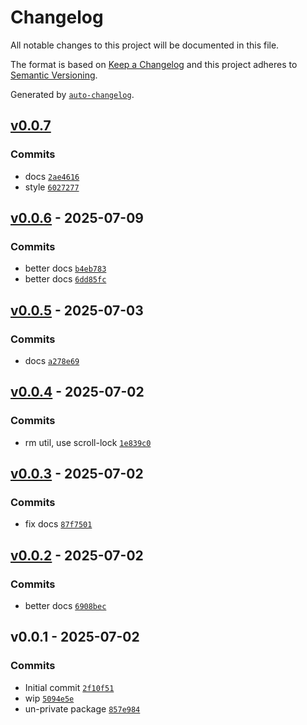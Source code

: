 # Changelog

All notable changes to this project will be documented in this file.

The format is based on [Keep a Changelog](https://keepachangelog.com/en/1.0.0/)
and this project adheres to [Semantic Versioning](https://semver.org/spec/v2.0.0.html).

Generated by [`auto-changelog`](https://github.com/CookPete/auto-changelog).

## [v0.0.7](https://github.com/substrate-system/hamburger-two/compare/v0.0.6...v0.0.7)

### Commits

- docs [`2ae4616`](https://github.com/substrate-system/hamburger-two/commit/2ae461639344d4c85eb1491191bf29069f433b85)
- style [`6027277`](https://github.com/substrate-system/hamburger-two/commit/60272779eccac79f10008c43f5f47326305c1d19)

## [v0.0.6](https://github.com/substrate-system/hamburger-two/compare/v0.0.5...v0.0.6) - 2025-07-09

### Commits

- better docs [`b4eb783`](https://github.com/substrate-system/hamburger-two/commit/b4eb78363ec53d12892f84da894b2121cab97b6a)
- better docs [`6dd85fc`](https://github.com/substrate-system/hamburger-two/commit/6dd85fc61cb2b45cf2ba53dddd56f116e35c3a23)

## [v0.0.5](https://github.com/substrate-system/hamburger-two/compare/v0.0.4...v0.0.5) - 2025-07-03

### Commits

- docs [`a278e69`](https://github.com/substrate-system/hamburger-two/commit/a278e690d5c5a73d3984a5fe06a1d77cf58aca66)

## [v0.0.4](https://github.com/substrate-system/hamburger-two/compare/v0.0.3...v0.0.4) - 2025-07-02

### Commits

- rm util, use scroll-lock [`1e839c0`](https://github.com/substrate-system/hamburger-two/commit/1e839c06cefe20c22a3aedc052faf7b3d1be5d87)

## [v0.0.3](https://github.com/substrate-system/hamburger-two/compare/v0.0.2...v0.0.3) - 2025-07-02

### Commits

- fix docs [`87f7501`](https://github.com/substrate-system/hamburger-two/commit/87f7501a47de4406bcd025d1ac929a2a15e5309e)

## [v0.0.2](https://github.com/substrate-system/hamburger-two/compare/v0.0.1...v0.0.2) - 2025-07-02

### Commits

- better docs [`6908bec`](https://github.com/substrate-system/hamburger-two/commit/6908becc0ef6cdcb983bc6c4201209e1d2a8a68b)

## v0.0.1 - 2025-07-02

### Commits

- Initial commit [`2f10f51`](https://github.com/substrate-system/hamburger-two/commit/2f10f519201b251370b55a138cd927d2e207abbc)
- wip [`5094e5e`](https://github.com/substrate-system/hamburger-two/commit/5094e5e1e2f455315d47901095d4c960242fec18)
- un-private package [`857e984`](https://github.com/substrate-system/hamburger-two/commit/857e984c4a4793314f817c0f977f13a493fed1d7)
